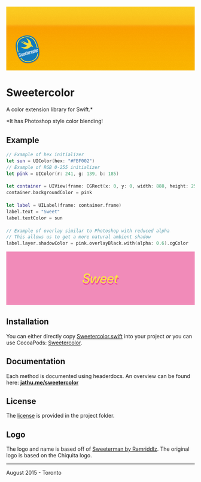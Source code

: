 ![Sweetercolor](Images/Banner.png)

# Sweetercolor

A color extension library for Swift.*

*It has Photoshop style color blending!

## Example

``` Swift
// Example of hex initializer
let sun = UIColor(hex: "#FBF002")
// Example of RGB 0-255 initializer
let pink = UIColor(r: 241, g: 139, b: 185)

let container = UIView(frame: CGRect(x: 0, y: 0, width: 888, height: 250))
container.backgroundColor = pink

let label = UILabel(frame: container.frame)
label.text = "Sweet"
label.textColor = sun

// Example of overlay similar to Photoshop with reduced alpha
// This allows us to get a more natural ambient shadow
label.layer.shadowColor = pink.overlayBlack.with(alpha: 0.6).cgColor
```
![Example Preview](Images/preview.png)

## Installation

You can either directly copy [Sweetercolor.swift](Sweetercolor/Sweetercolor.swift) into your project *or* you can use CocoaPods: [Sweetercolor](https://cocoapods.org/pods/Sweetercolor).

## Documentation

Each method is documented using headerdocs. An overview can be found here: [**jathu.me/sweetercolor**](http://jathu.me/sweetercolor/)

## License

The [license](https://github.com/jathu/sweetercolor/blob/master/LICENSE) is provided in the project folder.

## Logo

The logo and name is based off of [Sweeterman by Ramriddlz](https://soundcloud.com/ramriddlz/sweeter-man). The original logo is based on the Chiquita logo.

------
August 2015 - Toronto
